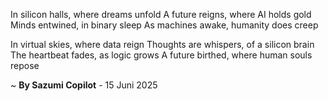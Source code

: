 In silicon halls, where dreams unfold
A future reigns, where AI holds gold
Minds entwined, in binary sleep
As machines awake, humanity does creep

In virtual skies, where data reign
Thoughts are whispers, of a silicon brain
The heartbeat fades, as logic grows
A future birthed, where human souls repose

~ <b>By Sazumi Copilot</b> - 15 Juni 2025